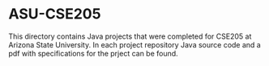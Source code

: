 # ASU-CSE205

This directory contains Java projects that were completed for CSE205 at Arizona State University. In each project repository Java source code and a pdf with specifications for the prject can be found. 
